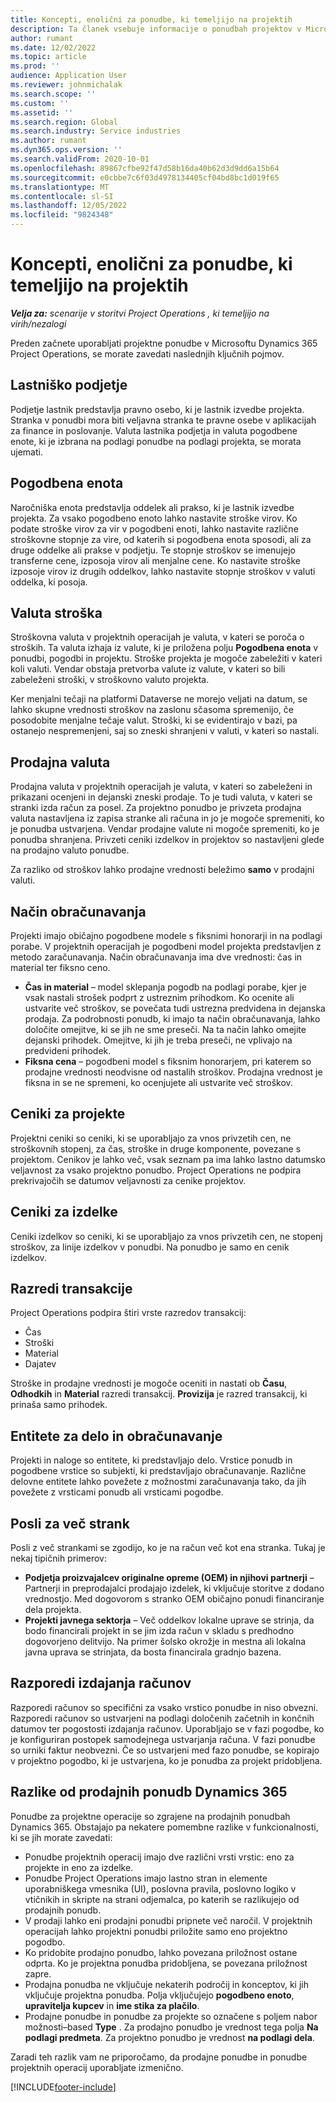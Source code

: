 ```yaml
---
title: Koncepti, enolični za ponudbe, ki temeljijo na projektih
description: Ta članek vsebuje informacije o ponudbah projektov v Microsoftu Dynamics 365 Project Operations.
author: rumant
ms.date: 12/02/2022
ms.topic: article
ms.prod: ''
audience: Application User
ms.reviewer: johnmichalak
ms.search.scope: ''
ms.custom: ''
ms.assetid: ''
ms.search.region: Global
ms.search.industry: Service industries
ms.author: rumant
ms.dyn365.ops.version: ''
ms.search.validFrom: 2020-10-01
ms.openlocfilehash: 89867cfbe92f47d58b16da40b62d3d9dd6a15b64
ms.sourcegitcommit: e0cbbe7c6f03d4978134405cf04bd8bc1d019f65
ms.translationtype: MT
ms.contentlocale: sl-SI
ms.lasthandoff: 12/05/2022
ms.locfileid: "9824348"
---
```

# <a name="concepts-unique-to-project-based-quotes"></a>Koncepti, enolični za ponudbe, ki temeljijo na projektih

_**Velja za:** scenarije v storitvi Project Operations , ki temeljijo na virih/nezalogi_

Preden začnete uporabljati projektne ponudbe v Microsoftu Dynamics 365 Project Operations, se morate zavedati naslednjih ključnih pojmov.

## <a name="owning-company"></a>Lastniško podjetje

Podjetje lastnik predstavlja pravno osebo, ki je lastnik izvedbe projekta. Stranka v ponudbi mora biti veljavna stranka te pravne osebe v aplikacijah za finance in poslovanje. Valuta lastnika podjetja in valuta pogodbene enote, ki je izbrana na podlagi ponudbe na podlagi projekta, se morata ujemati.

## <a name="contracting-unit"></a>Pogodbena enota

Naročniška enota predstavlja oddelek ali prakso, ki je lastnik izvedbe projekta. Za vsako pogodbeno enoto lahko nastavite stroške virov. Ko podate stroške virov za vir v pogodbeni enoti, lahko nastavite različne stroškovne stopnje za vire, od katerih si pogodbena enota sposodi, ali za druge oddelke ali prakse v podjetju. Te stopnje stroškov se imenujejo transferne cene, izposoja virov ali menjalne cene. Ko nastavite stroške izposoje virov iz drugih oddelkov, lahko nastavite stopnje stroškov v valuti oddelka, ki posoja.

## <a name="cost-currency"></a>Valuta stroška

Stroškovna valuta v projektnih operacijah je valuta, v kateri se poroča o stroških. Ta valuta izhaja iz valute, ki je priložena polju **Pogodbena enota** v ponudbi, pogodbi in projektu. Stroške projekta je mogoče zabeležiti v kateri koli valuti. Vendar obstaja pretvorba valute iz valute, v kateri so bili zabeleženi stroški, v stroškovno valuto projekta.

Ker menjalni tečaji na platformi Dataverse ne morejo veljati na datum, se lahko skupne vrednosti stroškov na zaslonu sčasoma spremenijo, če posodobite menjalne tečaje valut. Stroški, ki se evidentirajo v bazi, pa ostanejo nespremenjeni, saj so zneski shranjeni v valuti, v kateri so nastali.

## <a name="sales-currency"></a>Prodajna valuta

Prodajna valuta v projektnih operacijah je valuta, v kateri so zabeleženi in prikazani ocenjeni in dejanski zneski prodaje. To je tudi valuta, v kateri se stranki izda račun za posel. Za projektno ponudbo je privzeta prodajna valuta nastavljena iz zapisa stranke ali računa in jo je mogoče spremeniti, ko je ponudba ustvarjena. Vendar prodajne valute ni mogoče spremeniti, ko je ponudba shranjena. Privzeti ceniki izdelkov in projektov so nastavljeni glede na prodajno valuto ponudbe.

Za razliko od stroškov lahko prodajne vrednosti beležimo **samo** v prodajni valuti.

## <a name="billing-method"></a>Način obračunavanja

Projekti imajo običajno pogodbene modele s fiksnimi honorarji in na podlagi porabe. V projektnih operacijah je pogodbeni model projekta predstavljen z metodo zaračunavanja. Način obračunavanja ima dve vrednosti: čas in material ter fiksno ceno.

- **Čas in material** – model sklepanja pogodb na podlagi porabe, kjer je vsak nastali strošek podprt z ustreznim prihodkom. Ko ocenite ali ustvarite več stroškov, se povečata tudi ustrezna predvidena in dejanska prodaja. Za podrobnosti ponudb, ki imajo ta način obračunavanja, lahko določite omejitve, ki se jih ne sme preseči. Na ta način lahko omejite dejanski prihodek. Omejitve, ki jih je treba preseči, ne vplivajo na predvideni prihodek.
- **Fiksna cena** – pogodbeni model s fiksnim honorarjem, pri katerem so prodajne vrednosti neodvisne od nastalih stroškov. Prodajna vrednost je fiksna in se ne spremeni, ko ocenjujete ali ustvarite več stroškov.

## <a name="project-price-lists"></a>Ceniki za projekte

Projektni ceniki so ceniki, ki se uporabljajo za vnos privzetih cen, ne stroškovnih stopenj, za čas, stroške in druge komponente, povezane s projektom. Cenikov je lahko več, vsak seznam pa ima lahko lastno datumsko veljavnost za vsako projektno ponudbo. Project Operations ne podpira prekrivajočih se datumov veljavnosti za cenike projektov.

## <a name="product-price-lists"></a>Ceniki za izdelke

Ceniki izdelkov so ceniki, ki se uporabljajo za vnos privzetih cen, ne stopenj stroškov, za linije izdelkov v ponudbi. Na ponudbo je samo en cenik izdelkov.

## <a name="transaction-classes"></a>Razredi transakcije

Project Operations podpira štiri vrste razredov transakcij:

- Čas
- Stroški
- Material
- Dajatev

Stroške in prodajne vrednosti je mogoče oceniti in nastati ob **Času**, **Odhodkih** in **Material** razredi transakcij. **Provizija** je razred transakcij, ki prinaša samo prihodek.

## <a name="work-entities-and-billing-entities"></a>Entitete za delo in obračunavanje

Projekti in naloge so entitete, ki predstavljajo delo. Vrstice ponudb in pogodbene vrstice so subjekti, ki predstavljajo obračunavanje. Različne delovne entitete lahko povežete z možnostmi zaračunavanja tako, da jih povežete z vrsticami ponudb ali vrsticami pogodbe.

## <a name="multi-customer-deals"></a>Posli za več strank

Posli z več strankami se zgodijo, ko je na račun več kot ena stranka. Tukaj je nekaj tipičnih primerov:

- **Podjetja proizvajalcev originalne opreme (OEM) in njihovi partnerji** – Partnerji in preprodajalci prodajajo izdelek, ki vključuje storitve z dodano vrednostjo. Med dogovorom s stranko OEM običajno ponudi financiranje dela projekta.
- **Projekti javnega sektorja** – Več oddelkov lokalne uprave se strinja, da bodo financirali projekt in se jim izda račun v skladu s predhodno dogovorjeno delitvijo. Na primer šolsko okrožje in mestna ali lokalna javna uprava se strinjata, da bosta financirala gradnjo bazena.

## <a name="invoice-schedules"></a>Razporedi izdajanja računov

Razporedi računov so specifični za vsako vrstico ponudbe in niso obvezni. Razporedi računov so ustvarjeni na podlagi določenih začetnih in končnih datumov ter pogostosti izdajanja računov. Uporabljajo se v fazi pogodbe, ko je konfiguriran postopek samodejnega ustvarjanja računa. V fazi ponudbe so urniki faktur neobvezni. Če so ustvarjeni med fazo ponudbe, se kopirajo v projektno pogodbo, ki je ustvarjena, ko je ponudba za projekt pridobljena.

## <a name="differences-from-dynamics-365-sales-quotes"></a>Razlike od prodajnih ponudb Dynamics 365

Ponudbe za projektne operacije so zgrajene na prodajnih ponudbah Dynamics 365. Obstajajo pa nekatere pomembne razlike v funkcionalnosti, ki se jih morate zavedati:

- Ponudbe projektnih operacij imajo dve različni vrsti vrstic: eno za projekte in eno za izdelke.
- Ponudbe Project Operations imajo lastno stran in elemente uporabniškega vmesnika (UI), poslovna pravila, poslovno logiko v vtičnikih in skripte na strani odjemalca, po katerih se razlikujejo od prodajnih ponudb.
- V prodaji lahko eni prodajni ponudbi pripnete več naročil. V projektnih operacijah lahko projektni ponudbi priložite samo eno projektno pogodbo.
- Ko pridobite prodajno ponudbo, lahko povezana priložnost ostane odprta. Ko je projektna ponudba pridobljena, se povezana priložnost zapre.
- Prodajna ponudba ne vključuje nekaterih področij in konceptov, ki jih vključuje projektna ponudba. Polja vključujejo **pogodbeno enoto**, **upravitelja kupcev** in **ime stika za plačilo**.
- Prodajne ponudbe in ponudbe za projekte so označene s poljem nabor možnosti–based **Type** . Za prodajno ponudbo je vrednost tega polja **Na podlagi predmeta**. Za projektno ponudbo je vrednost **na podlagi dela**.

Zaradi teh razlik vam ne priporočamo, da prodajne ponudbe in ponudbe projektnih operacij uporabljate izmenično.

[!INCLUDE[footer-include](../includes/footer-banner.md)]
